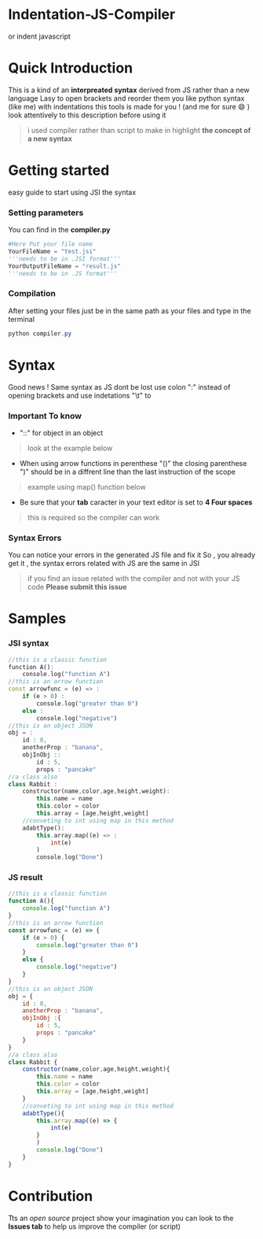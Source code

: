 # Indentation-JS-Compiler
or indent javascript

# Quick Introduction 

This is a kind of an **interpreated syntax** derived from JS rather than a new language 
Lasy to open brackets and reorder them 
you like python syntax (like me) with indentations
this tools is made for you ! (and me for sure :smile: ) 
look attentively to this description before using it
> i used compiler rather than script to make in highlight **the concept of a new syntax** 

# Getting started

easy guide to start using JSI the syntax

### Setting parameters

You can find in the **compiler.py**
```Python
#Here Put your file name
YourFileName = "test.jsi"
'''needs to be in .JSI format'''
YourOutputFileName = "result.js"
'''needs to be in .JS format'''
```


### Compilation

After setting your files
just be in the same path as your files and type in the terminal
```powershell
python compiler.py
```

# Syntax 

Good news ! Same syntax as JS dont be lost 
use colon ":" instead of opening brackets
and use indetations "\t" to 

### Important To know

* "::" for object in an object 
> look at the example  below

* When using arrow functions in perenthese "()" the closing parenthese ")" should be in a diffrent line than the last instruction of the scope
> example using map() function below 

* Be sure that your **tab** caracter in your text editor is set to **4 Four spaces** 
> this is required so the compiler can work

### Syntax Errors

You can notice your errors in the generated JS file and fix it 
So , you already get it , the syntax errors related with JS are the same in JSI

> if you find an issue related with the compiler and  not with your JS code 
**Please submit this issue**


# Samples
### JSI syntax

```dart
//this is a classic function
function A():
    console.log("function A")
//this is an arrow function
const arrowfunc = (e) => :
    if (e > 0) :
        console.log("greater than 0")
    else :
        console.log("negative")
//this is an object JSON
obj = :
    id : 0,
    anotherProp : "banana",
    objInObj ::
        id : 5,
        props : "pancake"
//a class also
class Rabbit :
    constructor(name,color,age,height,weight):
        this.name = name
        this.color = color
        this.array = [age,height,weight]
    //conveting to int using map in this method
    adabtType():
        this.array.map((e) => :
            int(e)
        )
        console.log("Done")
```
### JS result

```javascript
//this is a classic function
function A(){
    console.log("function A")
}
//this is an arrow function
const arrowfunc = (e) => {
    if (e > 0) {
        console.log("greater than 0")
	}
    else {
        console.log("negative")
	}
}
//this is an object JSON
obj = {
    id : 0,
    anotherProp : "banana",
    objInObj :{
        id : 5,
        props : "pancake"
	}
}
//a class also
class Rabbit {
    constructor(name,color,age,height,weight){
        this.name = name
        this.color = color
        this.array = [age,height,weight]
	}
    //conveting to int using map in this method
    adabtType(){
        this.array.map((e) => {
            int(e)
		}
        )
        console.log("Done")
	}
}

```

# Contribution 

Tts an *open source* project show your imagination
you can look to the **Issues tab** to help us improve the compiler (or script) 
